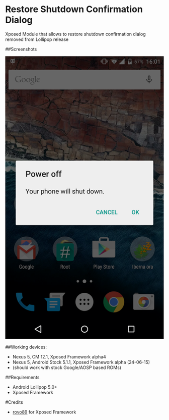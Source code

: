 Restore Shutdown Confirmation Dialog
====================================

Xposed Module that allows to restore shutdown confirmation dialog removed from Lollipop release

##Screenshots

<img src="https://github.com/DVDAndroid/Xposed-RestoreShutdownDialog/blob/master/screenshots/Screenshot_2015-06-25-16-01-05.png"/>

##Working devices:

- Nexus 5, CM 12.1, Xposed Framework alpha4
- Nexus 5, Android Stock 5.1.1, Xposed Framework alpha (24-06-15)
- (should work with stock Google/AOSP based ROMs)

##Requirements

- Android Lollipop 5.0+
- Xposed Framework

#Credits
- [rovo89](https://github.com/rovo89) for Xposed Framework